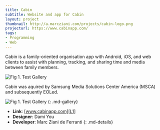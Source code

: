 ```yaml
---
title: Cabin
subtitle: Website and app for Cabin
layout: project
thumbnail: http://a.marcziani.com/projects/cabin-logo.png
projecturl: https://www.cabinapp.com/
tags:
- Programming
- Web
---
```


Cabin is a family-oriented organisation app with Android, iOS, and web clients to assist with planning, tracking, and sharing time and media between family members.

![Fig 1. Test Gallery][I1]

Cabin was aquired by Samsung Media Solutions Center America (MSCA) and subsequently EOLed.

![Fig 1. Test Gallery][I2]
{: .md-gallery}

* __Link__: [www.cabinapp.com][L1]
* __Designer__: Dami You
* __Developer__: Marc Ziani de Ferranti
{: .md-details}


[L1]: https://www.cabinapp.com/

[I1]: http://a.marcziani.com/projects/cabin-logo.png
[I2]: http://a.marcziani.com/projects/Cabin-screenshot-1.png
